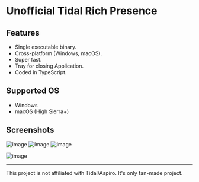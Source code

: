 # Unofficial Tidal Rich Presence

## Features

- Single executable binary.
- Cross-platform (Windows, macOS).
- Super fast.
- Tray for closing Application.
- Coded in TypeScript.

## Supported OS

- Windows
- macOS (High Sierra+)

## Screenshots
![image](https://user-images.githubusercontent.com/9348108/114874300-7e3a4700-9dfc-11eb-82ea-49c5cf1b25c4.png)
![image](https://user-images.githubusercontent.com/9348108/114874365-901bea00-9dfc-11eb-9ba4-8c6c7aa8b14c.png)
![image](https://user-images.githubusercontent.com/9348108/114874433-9dd16f80-9dfc-11eb-8dbc-f01774950b81.png)

![image](https://user-images.githubusercontent.com/9348108/114874447-a32eba00-9dfc-11eb-9081-544f2781be2b.png)

---

This project is not affiliated with Tidal/Aspiro. It's only fan-made project.
